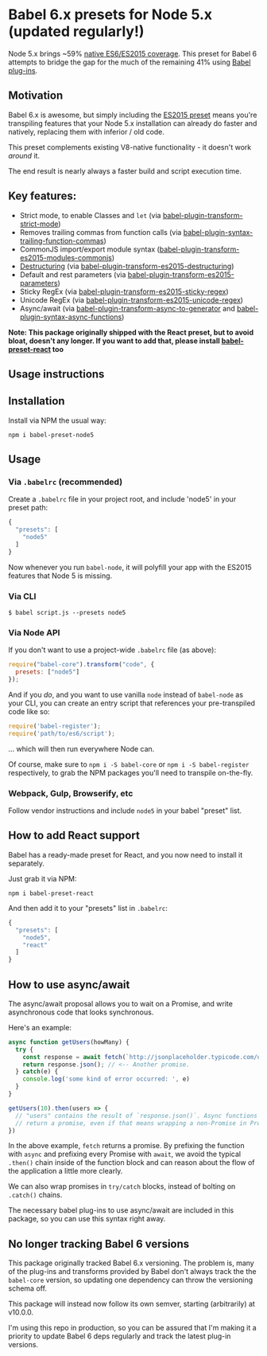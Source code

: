 # Babel 6.x presets for Node 5.x (updated regularly!)

Node 5.x brings ~59% [native ES6/ES2015 coverage](https://nodejs.org/en/docs/es6/). This preset for Babel 6 attempts
to bridge the gap for the much of the remaining 41% using [Babel plug-ins](https://github.com/babel/babel/tree/master/packages).

## Motivation

Babel 6.x is awesome, but simply including the [ES2015 preset](https://www.npmjs.com/package/babel-preset-es2015) means you're transpiling features
that your Node 5.x installation can already do faster and natively, replacing them with inferior / old code.

This preset complements existing V8-native functionality - it doesn't work _around_ it.

The end result is nearly always a faster build and script execution time.

## Key features:

* Strict mode, to enable Classes and `let` (via [babel-plugin-transform-strict-mode](https://www.npmjs.com/package/babel-plugin-transform-strict-mode))
* Removes trailing commas from function calls (via [babel-plugin-syntax-trailing-function-commas](https://www.npmjs.com/package/babel-plugin-syntax-trailing-function-commas))
* CommonJS import/export module syntax ([babel-plugin-transform-es2015-modules-commonjs](https://www.npmjs.com/package/babel-plugin-transform-es2015-modules-commonjs))
* [Destructuring](http://www.2ality.com/2015/01/es6-destructuring.html) (via [babel-plugin-transform-es2015-destructuring](https://www.npmjs.com/package/babel-plugin-transform-es2015-destructuring))
* Default and rest parameters (via [babel-plugin-transform-es2015-parameters](https://www.npmjs.com/package/babel-plugin-transform-es2015-parameters))
* Sticky RegEx (via [babel-plugin-transform-es2015-sticky-regex](https://www.npmjs.com/package/babel-plugin-transform-es2015-sticky-regex))
* Unicode RegEx (via [babel-plugin-transform-es2015-unicode-regex](https://www.npmjs.com/package/babel-plugin-transform-es2015-unicode-regex))
* Async/await (via [babel-plugin-transform-async-to-generator](https://www.npmjs.com/package/babel-plugin-transform-async-to-generator) and [babel-plugin-syntax-async-functions](https://www.npmjs.com/package/babel-plugin-syntax-async-functions))

**Note: This package originally shipped with the React preset, but to avoid bloat, doesn't any longer. If you want to add that, please install [babel-preset-react](https://www.npmjs.com/package/babel-preset-react) too**

## Usage instructions

## Installation

Install via NPM the usual way:

`npm i babel-preset-node5`

## Usage

### Via `.babelrc` (recommended)

Create a `.babelrc` file in your project root, and include 'node5' in your preset path:

```js
{
  "presets": [
    "node5"
  ]
}
```

Now whenever you run `babel-node`, it will polyfill your app with the ES2015 features that Node 5 is missing.

### Via CLI
`$ babel script.js --presets node5`

### Via Node API

If you don't want to use a project-wide `.babelrc` file (as above):

```js
require("babel-core").transform("code", {
  presets: ["node5"]
});
```

And if you _do_, and you want to use vanilla `node` instead of `babel-node` as your CLI, you can create an entry script that references your pre-transpiled code like so:

```js
require('babel-register');
require('path/to/es6/script');
```

... which will then run everywhere Node can.

Of course, make sure to `npm i -S babel-core` or `npm i -S babel-register` respectively, to grab the NPM packages you'll need to transpile on-the-fly.

### Webpack, Gulp, Browserify, etc

Follow vendor instructions and include `node5` in your babel "preset" list.

## How to add React support

Babel has a ready-made preset for React, and you now need to install it separately.

Just grab it via NPM:

`npm i babel-preset-react`

And then add it to your "presets" list in `.babelrc`:

```js
{
  "presets": [
    "node5",
    "react"
  ]
}
```

## How to use async/await

The async/await proposal allows you to wait on a Promise, and write asynchronous code that looks synchronous.

Here's an example:

```js
async function getUsers(howMany) {
  try {
    const response = await fetch(`http://jsonplaceholder.typicode.com/users/${howMany}`); // <-- a Promise
    return response.json(); // <-- Another promise.
  } catch(e) {
    console.log('some kind of error occurred: ', e)
  }
}

getUsers(10).then(users => {
  // "users" contains the result of `response.json()`. Async functions *always*
  // return a promise, even if that means wrapping a non-Promise in Promise.resolve
})
```

In the above example, `fetch` returns a promise. By prefixing the function with `async` and prefixing every Promise with `await`, we avoid the typical `.then()` chain inside of the function block and can reason about the flow of the application a little more clearly.

We can also wrap promises in `try/catch` blocks, instead of bolting on `.catch()` chains.

The necessary babel plug-ins to use async/await are included in this package, so you can use this syntax right away.

## No longer tracking Babel 6 versions

This package originally tracked Babel 6.x versioning.  The problem is, many of the plug-ins and transforms provided by Babel don't always track the the `babel-core` version, so updating one dependency can throw the versioning schema off.

This package will instead now follow its own semver, starting (arbitrarily) at v10.0.0.

I'm using this repo in production, so you can be assured that I'm making it a priority to update Babel 6 deps regularly and track the latest plug-in versions.
